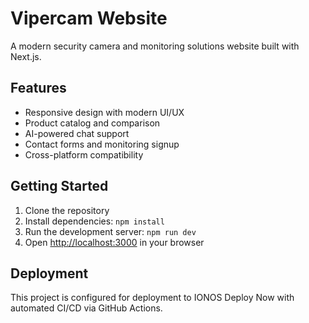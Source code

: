 # Vipercam Website

A modern security camera and monitoring solutions website built with Next.js.

## Features

- Responsive design with modern UI/UX
- Product catalog and comparison
- AI-powered chat support
- Contact forms and monitoring signup
- Cross-platform compatibility

## Getting Started

1. Clone the repository
2. Install dependencies: `npm install`
3. Run the development server: `npm run dev`
4. Open [http://localhost:3000](http://localhost:3000) in your browser

## Deployment

This project is configured for deployment to IONOS Deploy Now with automated CI/CD via GitHub Actions.

<!-- Trigger deployment test -->
<!-- Triggering IONOS deployment at: 2025-01-27 -->
<!-- Re-triggering deployment at: 2025-01-27 2nd attempt -->
